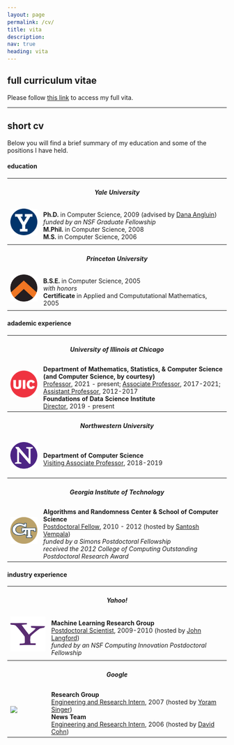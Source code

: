 ```yaml
---
layout: page
permalink: /cv/
title: vita
description: 
nav: true
heading: vita
---
```


 <h2>full curriculum vitae</h2>

Please follow <a href="/assets/pdf/LevReyzin_cv.pdf">this link</a> to access my full vita.

<hr>

<h2>short cv</h2>

Below you will find a brief summary of my education and some of the positions I have held.
<br>

<h4>education</h4>

<table width="100%">
  <tr><th colspan="2"><h5>Yale University</h5></th></tr>
  <tr>
    <td>
        <img src="/assets/img/Yale.png" width="80pt" style = "padding: 0px; display: flex;" id="mobile"/><br>
    </td>
    <td width="85%">
	<!--<b>Doctoral</b><br>-->
        <b>Ph.D.</b> in Computer Science, 2009 (advised by <a href="https://cpsc.yale.edu/people/dana-angluin">Dana Angluin</a>)<br>
        <i>funded by an NSF Graduate Fellowship</i><br>
	<!--<b>Master's</b><br>-->
	<b>M.Phil.</b> in Computer Science, 2008<br> 
       <b>M.S.</b> in Computer Science, 2006
    </td>
  </tr>

  <tr><th colspan="2"><h5>Princeton University</h5></th></tr>
  <tr>
    <td>
        <img src="/assets/img/Princeton_circle.png" width="80pt" style = "padding: 0px; display: flex;" id="mobile"/><br>
    </td>
    <td>
	<!--<b>Bachelor's</b><br>-->
        <b>B.S.E.</b> in Computer Science, 2005<br>
        <i>with honors</i><br>
	<b>Certificate</b> in Applied and Compututational Mathematics, 2005
    </td>
  </tr>
</table>


<h4>adademic experience</h4>
<table width="100%">
  <tr><th colspan="2"><h5>University of Illinois at Chicago</h5></th></tr>
  <tr>
    <td>
        <img src="/assets/img/UIC.png" width="80pt" style = "padding: 0px; display: flex;" id="mobile"/><br>
    </td>
    <td width="85%">
	<b>Department of Mathematics, Statistics, & Computer Science (and Computer Science, by courtesy)</b><br>
        <u>Professor</u>, 2021 - present; <u>Associate Professor</u>, 2017-2021; <u>Assistant Professor</u>, 2012-2017<br>
        <!--<i>received the campus-wide 2020 Graduate Mentoring Award</i><br>-->
	<b>Foundations of Data Science Institute</b><br>
	<u>Director</u>, 2019 - present
    </td>
  </tr>

  <tr><th colspan="2"><h5>Northwestern University</h5></th></tr>
  <tr>
    <td>
    	  <img src="/assets/img/NW.png" width="80pt" style = "padding: 0px; display: flex" id="mobile" /><br>
    </td>
    <td>
       <b>Department of Computer Science</b><br>
       <u>Visiting Associate Professor</u>, 2018-2019
    </td>
  </tr>

 <tr><th colspan="2"><h5>Georgia Institute of Technology</h5></th></tr>
 <tr>
   <td>
     <img src="/assets/img/GT.png" width="80pt" style = "padding: 0px; display: flex" id="mobile"/><br>
   </td>
   <td>
      <b>Algorithms and Randomness Center & School of Computer Science</b><br>
      <u>Postdoctoral Fellow</u>, 2010 - 2012 (hosted by <a href="https://www.cc.gatech.edu/~vempala/">Santosh Vempala</a>)<br>
      <i>funded by a Simons Postdoctoral Fellowship</i><br>
      <i>received the 2012 College of Computing Outstanding Postdoctoral Research Award</i>
   </td>
 </tr>
</table>

<h4>industry experience</h4>
<table width="100%">
<tr><th colspan="2"><h5>Yahoo!</h5></th></tr>
  <tr>
    <td>
      <img src="/assets/img/YAHOO.png" width="80pt" style = "padding: 0px; display: flex" id="mobile"/><br>
    </td>
    <td width="85%">
      <b>Machine Learning Research Group</b><br>
      <u>Postdoctoral Scientist</u>, 2009-2010 (hosted by <a href="https://www.microsoft.com/en-us/research/people/jcl/">John Langford</a>)<br>
      <i>funded by an NSF Computing Innovation Postdoctoral Fellowship</i>
    </td>
  </tr>

  <tr><th colspan="2"><h5>Google</h5></th></tr>
  <tr>
   <td>
    <img src="https://www.freepnglogos.com/uploads/google-logo-png/google-logo-png-suite-everything-you-need-know-about-google-newest-0.png" width="80pt" style = "padding: 0px; display: flex" id="mobile"/><br>
   </td>
   <td>
      <b>Research Group</b><br>
      <u>Engineering and Research Intern</u>, 2007 (hosted by <a href="https://www.cs.princeton.edu/~ysinger/">Yoram Singer</a>)<br>
      <b>News Team</b><br>
      <u>Engineering and Research Intern</u>, 2006  (hosted by <a href="https://davidpablocohn.com/">David Cohn</a>)
    </td>
  </tr>
</table>

<!--
<br>

<h3>grants</h3>

<table width="100%">

  <tr><th colspan="2"><h5>National Science Foundation</h5></th></tr>
  <tr>
    <td>
        <img src="https://www.nsf.gov/images/logos/NSF_4-Color_bitmap_Logo.png" width="80pt" style = "padding: 0px; display: flex;" id="mobile"/>
    </td>
    <td width="85%">
	<b>Division of Computing and Communication Foundations</b><br>
	PI of CCF-1934915, 2019 - present<br>
	PI of CCF-1848966, 2018 - 2021<br>
	<b>Division of Information and Intelligent Systems</b><br>
	Co-PI of IIS-1526379, 2015-2018
    </td>
  </tr>

  <tr><th colspan="2"><h5>Department of Defense</h5></th></tr>
  <tr>
    <td>
        <img src="https://upload.wikimedia.org/wikipedia/commons/e/e0/United_States_Department_of_Defense_Seal.svg" width="80pt" style = "padding: 0px; display: flex;" id="mobile"/>
    </td>
    <td>
        <b> National Defense Education Program</b><br>
	Key personnel on UIC-ERTC, 2020-present<br>
        <b>Army Research Office</b><br>
        PI of 66497-NS, 2015-2016
    </td>
  </tr>

</table>

<br>

<h3>awards</h3>
<table width="100%">
  <tr><th colspan="2"><h5>University of Illinois at Chicago</h5></th></tr>
  <tr>
    <td>
        <img src="https://upload.wikimedia.org/wikipedia/commons/9/96/University_of_Illinois_at_Chicago_circle_logo.svg" width="80pt" style = "padding: 0px; display: flex;" id="mobile"/>
    </td>
    <td width="85%">
        <b>Graduate College</b><br>
	Graduate Mentoring Award, 2020
    </td>
  </tr>

 <tr><th colspan="2"><h5>Georgia Institute of Technology</h5></th></tr>
 <tr>
   <td>
     <img src="/assets/img/GT.png" width="80pt" style = "padding: 0px; display: flex" id="mobile"/>
   </td>
   <td>
      <b>College of Computing</b><br>
      Outstanding Postdoctoral Research Award, 2012
   </td>
 </tr>

<tr><th colspan="2"><h5>The Society for AI and Statistics</h5></th></tr>
 <tr>
   <td>
     <img src="/assets/img/AISTATS.png" width="80pt" style = "padding: 0px; display: flex" id="mobile"/>
   </td>
   <td>
      <b>The 14th International Conference on Artificial Intelligence and Statistics</b><br>
      Notable paper award, 2011
   </td>
 </tr>


<tr><th colspan="2"><h5>The Association for Computational Learning</h5></th></tr>
 <tr>
   <td>
     <img src="/assets/img/ACL.png" width="80pt" style = "padding: 0px; display: flex" id="mobile"/><br>
   </td>
   <td>
      <b>The 20th Annual Conference on Learning Theory</b><br>
      Best student paper award, 2007
   </td>
 </tr>
 
 
 <tr><th colspan="2"><h5>The International Machine Learning Society</h5></th></tr>
  <tr>
    <td>
      <img src="/assets/img/ICML.png" width="80pt" style = "padding: 0px; display: flex" id="mobile"/>
    </td>
    <td>
       <b>The 23rd International Conference on Machine Learning</b><br>
       Best student paper award, 2006
    </td>
  </tr>

</table>

-->


